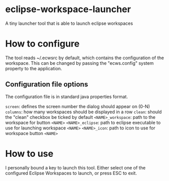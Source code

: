# eclipse-workspace-launcher
A tiny launcher tool that is able to launch eclipse workspaces

# How to configure
The tool reads ~/.ecwsrc by default, which contains the configuration of the workspace. This can be changed by passing the "ecws.config" system property to the application.

## Configuration file options

The configuration file is in standard java properties format.

 `screen`: defines the screen number the dialog should appear on (0-N)
 `columns`: how many workspaces should be displayed in a row
 `clean`: should the "clean" checkbox be ticked by default
 `<NAME>_workspace`: path to the workspace for button `<NAME>`
 `<NAME>_eclipse`: path to eclipse executable to use for launching workspace `<NAME>`
 `<NAME>_icon`: path to icon to use for workspace button `<NAME>`

# How to use

I personally bound a key to launch this tool. Either select one of the configured Eclipse Workspaces to launch, or press ESC to exit.
